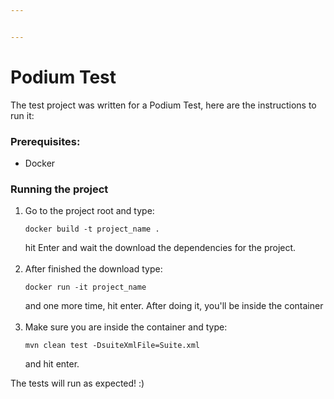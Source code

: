 ```yaml
---


---
```


<h1 id="discourse-automation">Podium Test</h1>
<p>The test project was written for a Podium Test, here are the instructions to run it:</p>

<h3>Prerequisites:</h3>
<ul>
    <li>Docker</li>
</ul>

<h3>Running the project</h3>
<ol>
    <li>
        Go to the project root and type:
        <pre><code>docker build -t project_name .</code></pre>
        hit Enter and wait the download the dependencies for the project.
    </li>
    <br>
    <li>
        After finished the download type:
        <pre><code>docker run -it project_name</code></pre>
        and one more time, hit enter. After doing it, you'll be inside the container
    </li>
    <br>
    <li>
        Make sure you are inside the container and type:
        <pre><code>mvn clean test -DsuiteXmlFile=Suite.xml</code></pre>
        and hit enter.
    </li>
</ol>

The tests will run as expected! :)